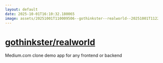 ```yaml
---
layout: default
date: 2025-10-01T16:10:32.180065
image: assets/20251001T110009506--gothinkster--realworld--20251001T112229213--cropped.png
---
```


# [gothinkster/realworld](https://github.com/gothinkster/realworld)

Medium.com clone demo app for any frontend or backend
